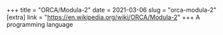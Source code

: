 +++
title = "ORCA/Modula-2"
date = 2021-03-06
slug = "orca-modula-2"
[extra]
link = "https://en.wikipedia.org/wiki/ORCA/Modula-2"
+++
A programming language


